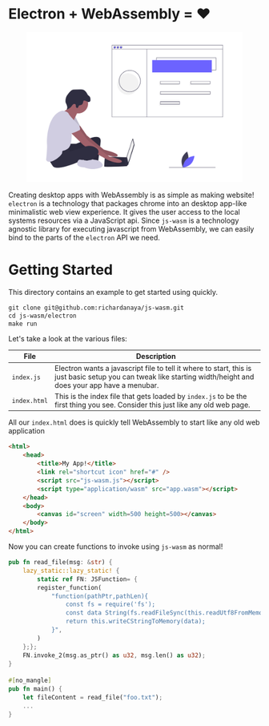 # Electron + WebAssembly = :heart:

<p align="center">
  <img height="300" src="../images/undraw_web_developer_p3e5.png">
</p>


Creating desktop apps with WebAssembly is as simple as making website! `electron` is a technology that packages chrome into an desktop app-like minimalistic web view experience. It gives the user access to the local systems resources via a JavaScript api. Since `js-wasm` is a technology agnostic library for executing javascript from WebAssembly, we can easily bind to the parts of the `electron` API we need.

# Getting Started

This directory contains an example to get started using quickly.

```
git clone git@github.com:richardanaya/js-wasm.git
cd js-wasm/electron
make run
```

Let's take a look at the various files:

| File | Description |
|------|-------------|
| `index.js` | Electron wants a javascript file to tell it where to start, this is just basic setup you can tweak like starting width/height and does your app have a menubar. |
| `index.html` | This is the index file  that gets loaded by `index.js` to be the first thing you see. Consider this just like any old web page. |

All our `index.html` does is quickly tell WebAssembly to start like any old web application

```html
<html>
    <head>
        <title>My App!</title>
        <link rel="shortcut icon" href="#" />
        <script src="js-wasm.js"></script>
        <script type="application/wasm" src="app.wasm"></script>
    </head>
    <body>
        <canvas id="screen" width=500 height=500></canvas>
    </body>
</html>
```

Now you can create functions to invoke using `js-wasm` as normal!

```rust
pub fn read_file(msg: &str) {
    lazy_static::lazy_static! {
        static ref FN: JSFunction= {
        register_function(
            "function(pathPtr,pathLen){
                const fs = require('fs');
                const data String(fs.readFileSync(this.readUtf8FromMemory(pathPtr,pathLen)));
                return this.writeCStringToMemory(data);
            }",
        )
    };};
    FN.invoke_2(msg.as_ptr() as u32, msg.len() as u32);
}

#[no_mangle]
pub fn main() {
    let fileContent = read_file("foo.txt");
    ...
}
```

